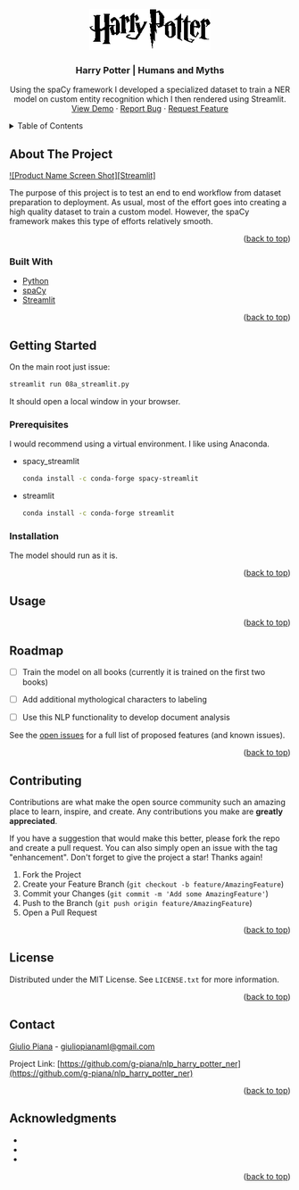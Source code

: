 <div id="top"></div>




<!-- PROJECT SHIELDS -->
<!--
*** I'm using markdown "reference style" links for readability.
*** Reference links are enclosed in brackets [ ] instead of parentheses ( ).
*** See the bottom of this document for the declaration of the reference variables
*** for contributors-url, forks-url, etc. This is an optional, concise syntax you may use.
*** https://www.markdownguide.org/basic-syntax/#reference-style-links

[![Contributors][contributors-shield]][contributors-url]
[![Forks][forks-shield]][forks-url]
[![Stargazers][stars-shield]][stars-url]
[![Issues][issues-shield]][issues-url]
[![MIT License][license-shield]][license-url]
[![LinkedIn][linkedin-shield]][linkedin-url]

-->

<!-- PROJECT LOGO -->
<br />
<div align="center">
  <a href="https://github.com/github_username/repo_name">
    <img src="images/Harry_Potter_wordmark.gif" alt="Logo" width="218" heigth="74">
  </a>

<h3 align="center">Harry Potter | Humans and Myths</h3>

  <p align="center">
    Using the spaCy framework I developed a specialized dataset to train a NER model on custom entity recognition which I then rendered using Streamlit.
    <br />
    <a href="https://share.streamlit.io/g-piana/nlp_harry_potter_ner/main/08a_streamlit.py">View Demo</a>
    ·
    <a href="https://github.com/g-piana/nlp_harry_potter_ner/issues">Report Bug</a>
    ·
    <a href="https://github.com/g-piana/nlp_harry_potter_ner/issues">Request Feature</a>
  </p>
</div>



<!-- TABLE OF CONTENTS -->
<details>
  <summary>Table of Contents</summary>
  <ol>
    <li>
      <a href="#about-the-project">About The Project</a>
      <ul>
        <li><a href="#built-with">Built With</a></li>
      </ul>
    </li>
    <li>
      <a href="#getting-started">Getting Started</a>
      <ul>
        <li><a href="#prerequisites">Prerequisites</a></li>
        <li><a href="#installation">Installation</a></li>
      </ul>
    </li>
    <li><a href="#usage">Usage</a></li>
    <li><a href="#roadmap">Roadmap</a></li>
    <li><a href="#contributing">Contributing</a></li>
    <li><a href="#license">License</a></li>
    <li><a href="#contact">Contact</a></li>
    <li><a href="#acknowledgments">Acknowledgments</a></li>
  </ol>
</details>



<!-- ABOUT THE PROJECT -->
## About The Project

[![Product Name Screen Shot][Streamlit]](https://share.streamlit.io/g-piana/nlp_harry_potter_ner/main/08a_streamlit.py)

The purpose of this project is to test an end to end workflow from dataset preparation to deployment. As usual, most of the effort goes into creating a high quality dataset to train a custom model. However, the spaCy framework makes this type of efforts relatively smooth.

<p align="right">(<a href="#top">back to top</a>)</p>



### Built With

* [Python](https://python.org/)
* [spaCy](https://spacy.io/)
* [Streamlit](https://streamlit.io/)

<p align="right">(<a href="#top">back to top</a>)</p>



<!-- GETTING STARTED -->
## Getting Started

On the main root just issue:
  ```sh
streamlit run 08a_streamlit.py
  ```

It should open a local window in your browser.

### Prerequisites
I would recommend using a virtual environment. I like using Anaconda. 

* spacy_streamlit
  ```sh
  conda install -c conda-forge spacy-streamlit
  ```
* streamlit
  ```sh
  conda install -c conda-forge streamlit
  ```

### Installation

The model should run as it is. 

<p align="right">(<a href="#top">back to top</a>)</p>



<!-- USAGE EXAMPLES -->
## Usage


<p align="right">(<a href="#top">back to top</a>)</p>



<!-- ROADMAP -->
## Roadmap

- [ ] Train the model on all books (currently it is trained on the first two books)
- [ ] Add additional mythological characters to labeling 
- [ ] Use this NLP functionality to develop document analysis


See the [open issues](https://github.com/g-piana/nlp_harry_potter_ner/issues) for a full list of proposed features (and known issues).

<p align="right">(<a href="#top">back to top</a>)</p>



<!-- CONTRIBUTING -->
## Contributing

Contributions are what make the open source community such an amazing place to learn, inspire, and create. Any contributions you make are **greatly appreciated**.

If you have a suggestion that would make this better, please fork the repo and create a pull request. You can also simply open an issue with the tag "enhancement".
Don't forget to give the project a star! Thanks again!

1. Fork the Project
2. Create your Feature Branch (`git checkout -b feature/AmazingFeature`)
3. Commit your Changes (`git commit -m 'Add some AmazingFeature'`)
4. Push to the Branch (`git push origin feature/AmazingFeature`)
5. Open a Pull Request

<p align="right">(<a href="#top">back to top</a>)</p>



<!-- LICENSE -->
## License

Distributed under the MIT License. See `LICENSE.txt` for more information.

<p align="right">(<a href="#top">back to top</a>)</p>



<!-- CONTACT -->
## Contact

[Giulio Piana](https://giuliopiana.com) - giuliopianaml@gmail.com

Project Link: [https://github.com/g-piana/nlp_harry_potter_ner](https://github.com/g-piana/nlp_harry_potter_ner)

<p align="right">(<a href="#top">back to top</a>)</p>



<!-- ACKNOWLEDGMENTS -->
## Acknowledgments

* []()
* []()
* []()

<p align="right">(<a href="#top">back to top</a>)</p>




